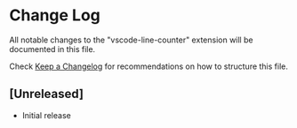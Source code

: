 # Change Log

All notable changes to the "vscode-line-counter" extension will be documented in this file.

Check [Keep a Changelog](http://keepachangelog.com/) for recommendations on how to structure this file.

## [Unreleased]

- Initial release